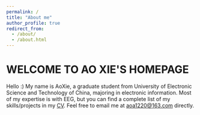 ```yaml
---
permalink: /
title: "About me"
author_profile: true
redirect_from: 
  - /about/
  - /about.html
---
```



WELCOME TO AO XIE'S HOMEPAGE
======

Hello :)
My name is AoXie, a graduate student from University of Electronic Science and Technology of China, majoring in electronic information.
Most of my expertise is with EEG, but you can find a complete list of my skills/projects in my [CV](https://ao1220.github.io/cv/).
Feel free to email me at [aoa1220@163.com](aoa1220@163.com) directly.


